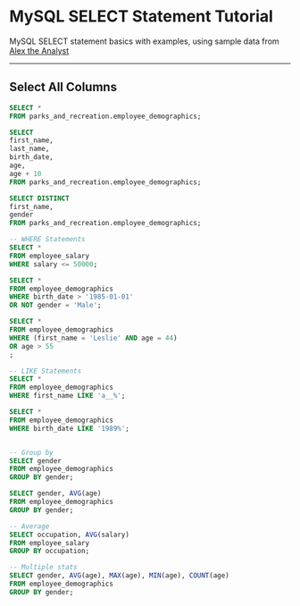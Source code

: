 # MySQL SELECT Statement Tutorial

MySQL SELECT statement basics with examples, using sample data from [Alex the Analyst](https://www.youtube.com/@AlexTheAnalyst)

---

## Select All Columns

```sql
SELECT *
FROM parks_and_recreation.employee_demographics;

SELECT
first_name,
last_name,
birth_date,
age,
age + 10
FROM parks_and_recreation.employee_demographics;

SELECT DISTINCT
first_name,
gender
FROM parks_and_recreation.employee_demographics;

-- WHERE Statements
SELECT *
FROM employee_salary
WHERE salary <= 50000;

SELECT *
FROM employee_demographics
WHERE birth_date > '1985-01-01'
OR NOT gender = 'Male';

SELECT *
FROM employee_demographics
WHERE (first_name = 'Leslie' AND age = 44)
OR age > 55
;

-- LIKE Statements
SELECT *
FROM employee_demographics
WHERE first_name LIKE 'a__%';

SELECT *
FROM employee_demographics
WHERE birth_date LIKE '1989%';


-- Group by 
SELECT gender
FROM employee_demographics
GROUP BY gender;

SELECT gender, AVG(age)
FROM employee_demographics
GROUP BY gender;

-- Average
SELECT occupation, AVG(salary)
FROM employee_salary
GROUP BY occupation;

-- Multiple stats
SELECT gender, AVG(age), MAX(age), MIN(age), COUNT(age)
FROM employee_demographics
GROUP BY gender;
